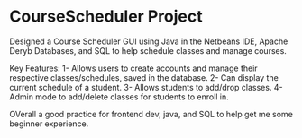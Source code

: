 # CourseScheduler Project

Designed a Course Scheduler GUI using Java in the Netbeans IDE, Apache Deryb Databases, and SQL to help schedule classes and manage courses.

Key Features:
1- Allows users to create accounts and manage their respective classes/schedules, saved in the database.
2- Can display the current schedule of a student.
3- Allows students to add/drop classes.
4- Admin mode to add/delete classes for students to enroll in.


OVerall a good practice for frontend dev, java, and SQL to help get me some beginner experience. 
